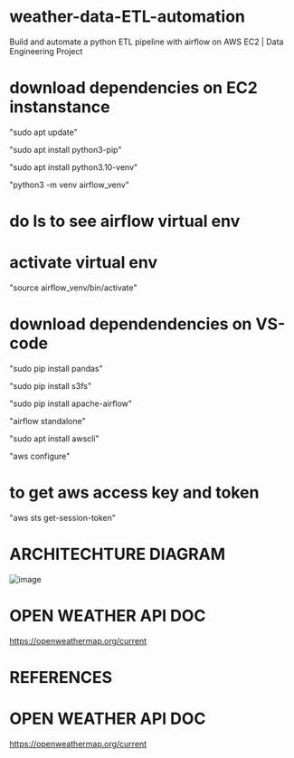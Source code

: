 # weather-data-ETL-automation
Build and automate a python ETL pipeline with airflow on AWS EC2 | Data Engineering Project


# download dependencies on EC2 instanstance
"sudo apt update"


"sudo apt install python3-pip"


"sudo apt install python3.10-venv"


"python3 -m venv airflow_venv"

# do ls to see airflow virtual env
# activate virtual env

"source airflow_venv/bin/activate"

# download dependendencies on VS-code

"sudo pip install pandas"


"sudo pip install s3fs"



"sudo pip install apache-airflow"


"airflow standalone"


"sudo apt  install awscli"


"aws configure"
# to get aws access key and token

"aws sts get-session-token"




# ARCHITECHTURE DIAGRAM

![image](https://github.com/RiyaVashishtha/weather-data-ETL-automation/assets/63110762/234a1e52-7f9e-4e5d-979b-4b5a06c5713f)


# OPEN WEATHER API DOC
https://openweathermap.org/current

# REFERENCES
# OPEN WEATHER API DOC
https://openweathermap.org/current
